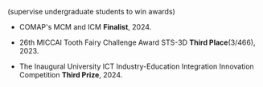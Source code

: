 (supervise undergraduate students to win awards)
- COMAP's MCM and ICM  <strong>Finalist</strong>, 2024.

- 26th MICCAI Tooth Fairy Challenge Award  STS-3D <strong>Third Place</strong>(3/466),  2023.

- The Inaugural University ICT Industry-Education Integration Innovation Competition <strong>Third Prize</strong>, 2024.
